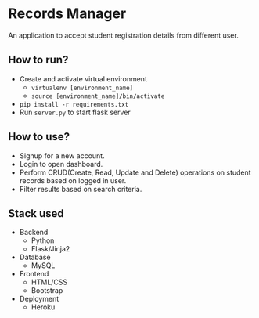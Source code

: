 # Records Manager

An application to accept student registration details from different user.

## How to run?

- Create and activate virtual environment
    - `virtualenv [environment_name]`
    - `source [environment_name]/bin/activate`
- `pip install -r requirements.txt`
- Run `server.py` to start flask server

## How to use?

- Signup for a new account.
- Login to open dashboard.
- Perform CRUD(Create, Read, Update and Delete) operations on student records based on logged in user.
- Filter results based on search criteria.

## Stack used

- Backend
    - Python
    - Flask/Jinja2
- Database
    - MySQL
- Frontend
    - HTML/CSS
    - Bootstrap
- Deployment
    - Heroku